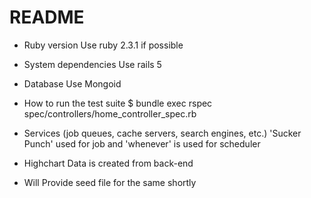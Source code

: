 # README

* Ruby version
    Use ruby 2.3.1 if possible

* System dependencies
    Use rails 5

* Database
    Use Mongoid

* How to run the test suite
    $ bundle exec rspec spec/controllers/home_controller_spec.rb

* Services (job queues, cache servers, search engines, etc.)
    'Sucker Punch' used for job and 'whenever' is used for scheduler

* Highchart Data is created from back-end

* Will Provide seed file for the same shortly
